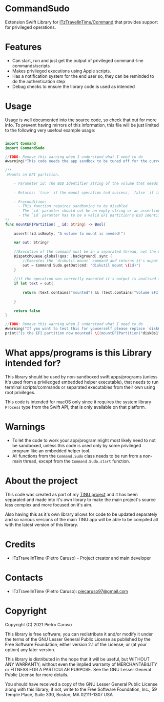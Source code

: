 # CommandSudo
Extension Swift Library for [ITzTravelInTime/Command](https://github.com/ITzTravelInTime/Command) that provides support for privileged operations.

# Features

- Can start, run and just get the output of privileged command-line commands/scripts
- Makes privileged executions using Apple scripts.
- Has a notification system for the end user so, they can be reminded to do the authentication step
- Debug checks to ensure the library code is used as intended

# Usage

Usage is well documented into the source code, so check that out for more info. To prevent having mirrors of this information, this file will be just limited to the following very usefoul example usage:

```swift

import Command
import CommandSudo

//TODO: Remove this warning when I understood what I need to do
#warning("This code needs the app sandbox to be tuned off for the current project! (unless you decide to execute an embedded executable inside your app's bundle)")

/**
 Mounts an EFI partition.

    - Parameter id: The BSD Identifier string of the volume that needs mounting.
    
    - Returns: `true` if the mount operation had success, `false` if it failed.
    
    - Precondition:
      - This function requires sandboxing to be disabled
      - The `id` paramter should not be an empty string or an assertion error will be triggered.
      - the `id` paramter has to be a valid EFI partition's BSD Identifier, like: `disk0s1`, `disk2s1`, `disk3s1`, ... and so on.
*/
func mountEFIPartition( _ id: String) -> Bool{
    
    assert(!id.isEmpty, "A volume to mount is needed!")
    
    var out: String?
        
    //Execution of the command must be in a separated thread, not the main!
    DispatchQueue.global(qos: .background).sync {
        //Executes the `diskutil mount` command and returns it's ouput as a string if the operation was executed correctly.
        out = Command.Sudo.getOut(cmd: "diskutil mount \(id)")
    }
    
    //if the operation was correctly executed it's output is analised to determinate if the mount operation had success.
    if let text = out{
    
        return (text.contains("mounted") && (text.contains("Volume EFI on") || text.contains("Volume (null) on") || (text.contains("Volume ") && text.contains("on")))) || (text.isEmpty)
    
    }
    
    return false
}

//TODO: Remove this warning when I understood what I need to do
#warning("If you want to test this for youserself please replace `disk0s1` with the BSD ID of the volume you want to get mounted")
print("Is the EFI partition now mounted? \((mountEFIPartition("disk0s1") ? "Yes" : "No"))")

```

# What apps/programs is this Library intended for?

This library should be used by non-sandboxed swift apps/programs (unless it's used from a priviledged embedded helper executable), that needs to run terminal scripts/commands or separated executables from their own using root privileges.

This code is intended for macOS only since it requires the system library `Process` type from the Swift API, that is only available on that platform.

# **Warnings**

 - To let the code to work your app/program might most likely need to not be sandboxed, unless this code is used only by some privileged program like an embedded helper tool.
 - All functions from the `Command.Sudo` class needs to be run from a non-main thread, except from the `Command.Sudo.start` function.

# About the project

This code was created as part of my [TINU project](https://github.com/ITzTravelInTime/TINU) and it has been separated and made into it's own library to make the main project's source less complex and more focused on it's aim. 

Also having this as it's own library allows for code to be updated separately and so various versions of the main TINU app will be able to be compiled all with the latest version of this library.

# Credits

 - ITzTravelInTime (Pietro Caruso) - Project creator and main developer

# Contacts

 - ITzTravelInTime (Pietro Caruso): piecaruso97@gmail.com

# Copyright

Copyright (C) 2021 Pietro Caruso

This library is free software; you can redistribute it and/or modify it under the terms of the GNU Lesser General Public License as published by the Free Software Foundation; either version 2.1 of the License, or (at your option) any later version.

This library is distributed in the hope that it will be useful, but WITHOUT ANY WARRANTY; without even the implied warranty of MERCHANTABILITY or FITNESS FOR A PARTICULAR PURPOSE. See the GNU Lesser General Public License for more details.

You should have received a copy of the GNU Lesser General Public License along with this library; if not, write to the Free Software Foundation, Inc., 59 Temple Place, Suite 330, Boston, MA 02111-1307 USA
